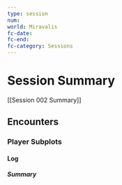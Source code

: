 ```yaml
---
type: session
num: 
world: Miravalis
fc-date:
fc-end:
fc-category: Sessions
---
```

# Session Summary
[[Session 002 Summary]]

## Encounters

### Player Subplots

#### Log

##### Summary
